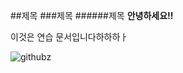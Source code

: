##제목
###제목
######제목
__안녕하세요!!__

이것은 연습 문서입니다하하하ㅏ

![githubz](https://media.vlpt.us/images/gil0127/post/857b454c-74a1-4fbc-b00f-3d0aff6f1a55/111111111.png)